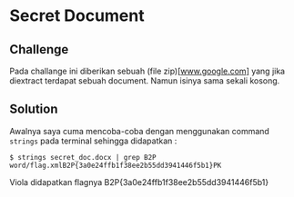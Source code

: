 # Secret Document

## Challenge

Pada challange ini diberikan sebuah (file zip)[www.google.com] yang jika diextract terdapat sebuah document. Namun isinya sama sekali kosong.

## Solution

Awalnya saya cuma mencoba-coba dengan menggunakan command `strings` pada terminal sehingga didapatkan :

```{bash}
$ strings secret_doc.docx | grep B2P
word/flag.xmlB2P{3a0e24ffb1f38ee2b55dd3941446f5b1}PK

```

Viola didapatkan flagnya B2P{3a0e24ffb1f38ee2b55dd3941446f5b1}
